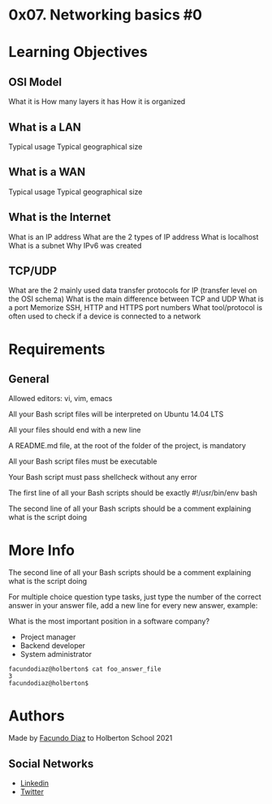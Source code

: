 # 0x07. Networking basics #0

# Learning Objectives

OSI Model
-----------

What it is
How many layers it has
How it is organized

What is a LAN
--------------
Typical usage
Typical geographical size

What is a WAN
--------------
Typical usage
Typical geographical size

What is the Internet
---------------

What is an IP address
What are the 2 types of IP address
What is localhost
What is a subnet
Why IPv6 was created

TCP/UDP
--------------

What are the 2 mainly used data transfer protocols for IP (transfer level on the OSI schema)
What is the main difference between TCP and UDP
What is a port
Memorize SSH, HTTP and HTTPS port numbers
What tool/protocol is often used to check if a device is connected to a network

# Requirements

General
------------
Allowed editors: vi, vim, emacs

All your Bash script files will be interpreted on Ubuntu 14.04 LTS

All your files should end with a new line

A README.md file, at the root of the folder of the project, is mandatory

All your Bash script files must be executable

Your Bash script must pass shellcheck without any error

The first line of all your Bash scripts should be exactly #!/usr/bin/env bash

The second line of all your Bash scripts should be a comment explaining what is the script doing

# More Info

The second line of all your Bash scripts should be a comment explaining what is the script doing

For multiple choice question type tasks, just type the number of the correct answer in your answer file, add a new line for every new answer, example:

What is the most important position in a software company?

- Project manager
- Backend developer
- System administrator

```
facundodiaz@holberton$ cat foo_answer_file
3
facundodiaz@holberton$
```

# Authors
Made by [Facundo Diaz](https://github.com/facu2279) to Holberton School 2021

Social Networks
-------------------
- [Linkedin](https://www.linkedin.com/in/facundo-d%C3%ADaz-720110149/)
- [Twitter](https://twitter.com/facudiazuy)